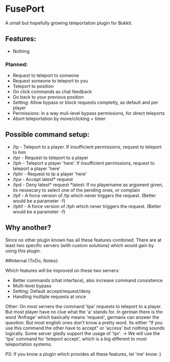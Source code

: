 # FusePort
A small but hopefully growing teleportation plugin for Bukkit.

## Features:
- Nothing

### Planned:
- Request to teleport to someone
- Request someone to teleport to you
- Teleport to position
- On click commands as chat feedback
- Go back to your previous position
- Setting: Allow bypass or block requests completly, as default and per player
- Permissions: In a way muli-level bypass permissions, for direct teleports
- Abort teleportation by move/clicking + timer

## Possible command setup:
- /tp - Teleport to a player. If insufficient permissions, request to teleport to him
- /tpr - Request to teleport to a player
- /tph - Teleport a player 'here'. If insufficient permissions, request to teleport a player 'here'
- /tphr - Request to tp a player 'here'
- /tpa - Accept latest* request
- /tpd - Deny latest* request
*latest: If no playername as argument given, its nessecary to select one of the pending ones, or complain
- /tpf - A force version of /tp which never triggers the request. (Better would be a parameter -f)
- /tphf - A force version of /tph which never triggers the request. (Better would be a parameter -f)

## Why another?
Since no other plugin known has all these features combined.
There are at least two specific servers (with custom solutions) which would gain by using this plugin.

##Internal (ToDo, Notes):

Which features will be improved on these two servers:
- Better commands (chat interface), also increase command consistence
- Multi-level bypass
- Setting: Default accept/request/deny
- Handling multiple requests at once

Other:
On most servers the command 'tpa' requests to teleport to a player. But most player have no clue what the 'a' stands for. In german there is the word 'Anfrage' which basically means 'request', germans can answer the question. But most english ones don't know a pretty word. Its either "If you use this command the other have to accept" or 'access' but nothing sounds logically. Some server gladly support the usage of 'tpr'. 
-> We will use the 'tpa' command for 'teleport accept', which is a big different to most teleportation systems.


PS: If you know a plugin which provides all these features, let 'me' know :)